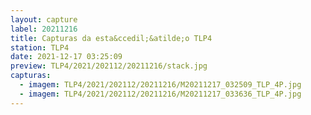 ```yaml
---
layout: capture
label: 20211216
title: Capturas da esta&ccedil;&atilde;o TLP4
station: TLP4
date: 2021-12-17 03:25:09
preview: TLP4/2021/202112/20211216/stack.jpg
capturas:
  - imagem: TLP4/2021/202112/20211216/M20211217_032509_TLP_4P.jpg
  - imagem: TLP4/2021/202112/20211216/M20211217_033636_TLP_4P.jpg
---
```

